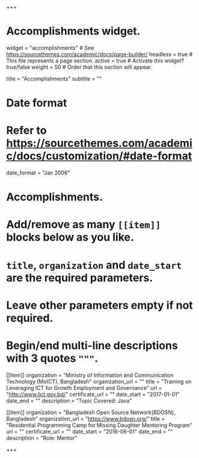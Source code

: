+++
# Accomplishments widget.
widget = "accomplishments"  # See https://sourcethemes.com/academic/docs/page-builder/
headless = true  # This file represents a page section.
active = true  # Activate this widget? true/false
weight = 50  # Order that this section will appear.

title = "Accomplish&shy;ments"
subtitle = ""

# Date format
#   Refer to https://sourcethemes.com/academic/docs/customization/#date-format
date_format = "Jan 2006"

# Accomplishments.
#   Add/remove as many `[[item]]` blocks below as you like.
#   `title`, `organization` and `date_start` are the required parameters.
#   Leave other parameters empty if not required.
#   Begin/end multi-line descriptions with 3 quotes `"""`.

[[item]]
  organization = "Ministry of Information and Communication Technology (MoICT), Bangladesh"
  organization_url = ""
  title = "Training on Leveraging ICT for Growth Employment and Governance"
  url = "http://www.lict.gov.bd/"
  certificate_url = ""
  date_start = "2017-01-01"
  date_end = ""
  description = "Topic Covered: Java"

  [[item]]
  organization = "Bangladesh Open Source Network(BDOSN), Bangladesh"
  organization_url = "https://www.bdosn.org/"
  title = "Residential Programming Camp for Missing Daughter Mentoring Program"
  url = ""
  certificate_url = ""
  date_start = "2016-06-01"
  date_end = ""
  description = "Role: Mentor"

  

+++
